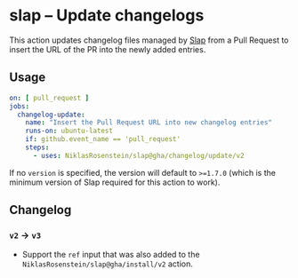 # slap &ndash; Update changelogs

  [Slap]: https://github.com/NiklasRosenstein/slap

This action updates changelog files managed by [Slap][] from a Pull Request to insert the
URL of the PR into the newly added entries.

## Usage

```yaml
on: [ pull_request ]
jobs:
  changelog-update:
    name: "Insert the Pull Request URL into new changelog entries"
    runs-on: ubuntu-latest
    if: github.event_name == 'pull_request'
    steps:
      - uses: NiklasRosenstein/slap@gha/changelog/update/v2
```

If no `version` is specified, the version will default to `>=1.7.0` (which is the minimum version
of Slap required for this action to work).

## Changelog

### `v2` -> `v3`

* Support the `ref` input that was also added to the `NiklasRosenstein/slap@gha/install/v2` action.
